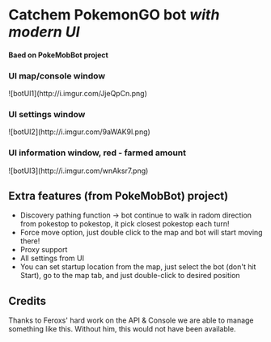 <h1>Catchem PokemonGO bot <i>with modern UI</i></h1>
<h4>Baed on PokeMobBot project</h4>


<h3>UI map/console window</h3>
![botUI1](http://i.imgur.com/JjeQpCn.png)
<h3>UI settings window</h3>
![botUI2](http://i.imgur.com/9aWAK9l.png)
<h3>UI information window, red - farmed amount</h3>
![botUI3](http://i.imgur.com/wnAksr7.png)

<h2>Extra features (from PokeMobBot) project)</h2>

 - Discovery pathing function -> bot continue to walk in radom direction from pokestop to pokestop, it pick closest pokestop each turn!
 - Force move option, just double click to the map and bot will start moving there!
 - Proxy support
 - All settings from UI
 - You can set startup location from the map, just select the bot (don't hit Start), go to the map tab, and just double-click to desired position

<h2>Credits</h2>
Thanks to Feroxs' hard work on the API & Console we are able to manage something like this.
Without him, this would not have been available.
 

